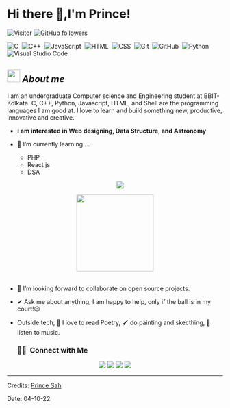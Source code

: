# Hi there 👋,I'm Prince! 
![Visitor](https://visitor-badge.laobi.icu/badge?page_id=Princesah09.repoName) [![GitHub followers](https://img.shields.io/github/followers/Princesah09.svg?style=social&label=Follow)](https://github.com/PrinceSah09?tab=following)<br/>


![C](https://img.shields.io/badge/-C-05122A?style=flat&logo=C&logoColor=A8B9CC)&nbsp;
![C++](https://img.shields.io/badge/-C++-05122A?style=flat&logo=C%2B%2B&logoColor=00599C)&nbsp;
![JavaScript](https://img.shields.io/badge/-JavaScript-05122A?style=flat&logo=javascript)&nbsp;
![HTML](https://img.shields.io/badge/-HTML-05122A?style=flat&logo=HTML5)&nbsp;
![CSS](https://img.shields.io/badge/-CSS-05122A?style=flat&logo=CSS3&logoColor=1572B6)&nbsp;
![Git](https://img.shields.io/badge/-Git-05122A?style=flat&logo=git)&nbsp;
![GitHub](https://img.shields.io/badge/-GitHub-05122A?style=flat&logo=github)&nbsp;
![Python](https://img.shields.io/badge/-Python-05122A?style=flat&logo=python)\
![Visual Studio Code](https://img.shields.io/badge/-Visual%20Studio%20Code-05122A?style=flat&logo=visual-studio-code&logoColor=007ACC)&nbsp;

<!--
**Prince sah** is a ✨ _special_ ✨ repository because its `README.md` (this file) appears on your GitHub profile.
-->

<!-- <img align="right" width=300px alt="Unicorn" src="https://38.media.tumblr.com/b4b946f24a5dfa5a29434181c38a99ed/tumblr_n7e1i6Kx1Q1tbhzhno1_500.gif" />
-->

  ## <img src="https://media.tenor.com/Tf2gGEZhtEcAAAAC/quby-dancing.gif" width="30px">&nbsp;***About me***

I am an undergraduate Computer science and Engineering student at BBIT-Kolkata. C, C++, Python, Javascript, HTML, and Shell are the programming languages I am good at. I love to learn and build something new, productive, innovative and creative.
* **I am interested in Web designing, Data Structure, and Astronomy**
- 🌱 I’m currently learning ...
  - PHP
  - React js
  - DSA
  
  <p align="center">  <img src="https://github-readme-streak-stats.herokuapp.com/?user=Princesah09&theme=dark"/></p>
<p align="center">
 
<a href="https://github.com/Princesah09">
  <img height="180em" src="https://github-readme-stats-eight-theta.vercel.app/api?username=Princesah09&show_icons=true&theme=algolia&include_all_commits=true&count_private=true"/>
  <br/>
    <br/>   
  
</a>
</p>
 
 

- 👯 I’m looking forward to collaborate on open source projects.
- ✔ Ask me about anything, I am happy to help, only if the ball is in my court!😉<br>
- Outside tech, 📖 I love to read Poetry, 🖌️ do painting and skecthing, 🎵 listen to music.


  ### 🤝🏻 &nbsp;Connect with Me

<p align="center">
<a href="https://www.linkedin.com/in/princesah/"><img src="https://img.shields.io/badge/- ?style=flat&logo=Linkedin&logoColor=white"/></a>
<a href="pbaba7001@gmail.com"><img src="https://img.shields.io/badge/- ?style=flat&logo=Gmail&logoColor=white"/></a>
<a href="https://www.instagram.com/prncsah007/"><img src="https://img.shields.io/badge/- ?style=flat&logo=Instagram&logoColor=white"/></a>
<a href="[https://www.facebook.com/rafael.azizov.503/](https://www.facebook.com/profile.php?id=100016711262734)"><img src="https://img.shields.io/badge/- ?style=flat&logo=Facebook&logoColor=white"/></a>
</p>


---------------------------------------------------------------------------------------------------------------------
Credits: <a href="https://github.com/Princesah08">Prince Sah</a>

Date: 04-10-22
